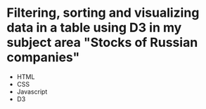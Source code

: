 # Filtering, sorting and visualizing data in a table using D3 in my subject area "Stocks of Russian companies"
* HTML
* CSS
* Javascript
* D3
